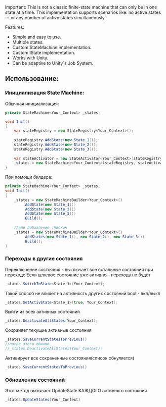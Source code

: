 Important: 
This is not a classic finite-state machine that can only be in one state at a time.
This implementation supports scenarios like: no active states — or any number of active states simultaneously.

Features:
- Simple and easy to use.
- Multiple states.
- Custom StateMachine implementation.
- Custom IState implementation.
- Works with Unity.
- Can be adaptive to Unity`s Job System.

## Использование:

### Инициализация State Machine:

Обычная инициализация:

```csharp
private StateMachine<Your_Context> _states;

void Init()
{
    var stateRegistry = new StateRegistry<Your_Context>();
    
    stateRegistry.AddState(new State_1());  
    stateRegistry.AddState(new State_2());  
    stateRegistry.AddState(new State_3());
    
    var stateActivator = new StateActivator<Your_Context>(stateRegistry.GetStatesBaseArray());
    _states = new StateMachine<Your_Context>(stateRegistry, stateActivator);
}
```

При помощи билдера:
```csharp
private StateMachine<Your_Context> _states;
void Init()
{
    _states = new StateMachineBuilder<Your_Context>()
        .AddState(new State_1())  
        .AddState(new State_2())  
        .AddState(new State_3())  
        .Build();
    
    //или добавление списком
    _states = new StateMachineBuilder<Your_Context>()
        .AddStates(new State_1(), new State_2(), new State_3())  
        .Build();
}
```
### Переходы в другие состояния

Переключение состояния - выключает все остальные состояния при переходе
Если целевое состояние уже активно - перехода не будет
```csharp
_states.SwitchToState<State_1>(Your_Context);
```

Такой способ не влияет на активность других состояний
bool - вкл/выкл
```csharp
_states.SetActivState<State_1>(true, Your_Context);
```

Выйти из всех активных состояний
```csharp
_states.DeactivateAllStates(Your_Context);
```

Сохраняет текущие активные состояния
```csharp
_states.SaveCurrentStatesToPrevious()
//после этого обычно
//_states.DeactivateAllStates(Your_Context);
```
Активирует все сохраненные состояния(список обнуляется)
```csharp
_states.SaveCurrentStatesToPrevious()
```

### Обновление состояний

Этот метод вызывает UpdateState КАЖДОГО активного состояния
```csharp
_states.UpdateStates(Your_Context)
```
